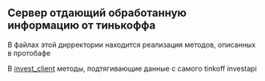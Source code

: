 ## Сервер отдающий обработанную информацию от тинькоффа

В файлах этой дирректории находится реализация методов, описанных в протобафе

В [invest_client](invest_client/README.md) методы, подтягивающие данные с самого tinkoff investapi